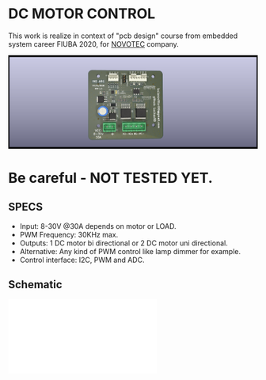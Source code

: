# DC MOTOR CONTROL

This work is realize in context of "pcb design" course from embedded system career FIUBA 2020, for [NOVOTEC](https://www.novotecargentina.com/ofertas.php) company.

![Pcb-view](pcb/Outputs/prints/dc_motor.png)

# Be careful - NOT TESTED YET.

## SPECS

* Input: 8-30V @30A depends on motor or LOAD.
* PWM Frequency: 30KHz max.
* Outputs: 1 DC motor bi directional or 2 DC motor uni directional.
* Alternative: Any kind of PWM control like lamp dimmer for example.
* Control interface: I2C, PWM and ADC.

## Schematic 

![Schematic](pcb/Outputs/prints/dc_motor.pdf)

